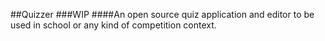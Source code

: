 ##Quizzer
###WIP
####An open source quiz application and editor to be used in school or any kind of competition context.
